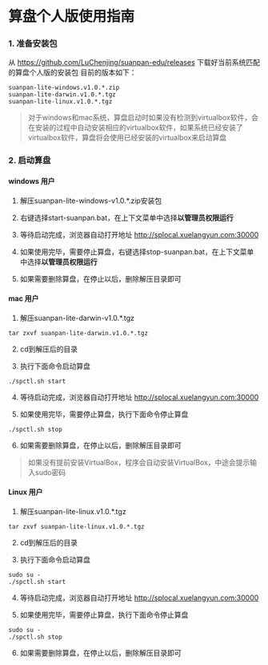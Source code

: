 # 算盘个人版使用指南

### 1. 准备安装包 ###

从 https://github.com/LuChenjing/suanpan-edu/releases 下载好当前系统匹配的算盘个人版的安装包
目前的版本如下：
```
suanpan-lite-windows.v1.0.*.zip
suanpan-lite-darwin.v1.0.*.tgz
suanpan-lite-linux.v1.0.*.tgz
```
> 对于windows和mac系统，算盘启动时如果没有检测到virtualbox软件，会在安装的过程中自动安装相应的virtualbox软件，如果系统已经安装了virtualbox软件，算盘将会使用已经安装的virtualbox来启动算盘

### 2. 启动算盘 ###

#### windows 用户 ####
1. 解压suanpan-lite-windows-v1.0.*.zip安装包

2. 右键选择start-suanpan.bat，在上下文菜单中选择**以管理员权限运行**

3. 等待启动完成，浏览器自动打开地址 http://splocal.xuelangyun.com:30000

4. 如果使用完毕，需要停止算盘，右键选择stop-suanpan.bat，在上下文菜单中选择**以管理员权限运行**

5. 如果需要删除算盘，在停止以后，删除解压目录即可

#### mac 用户 ####
1. 解压suanpan-lite-darwin-v1.0.*.tgz
```
tar zxvf suanpan-lite-darwin.v1.0.*.tgz
```
2. cd到解压后的目录

3. 执行下面命令启动算盘
```
./spctl.sh start
```
4. 等待启动完成，浏览器自动打开地址 http://splocal.xuelangyun.com:30000

5. 如果使用完毕，需要停止算盘，执行下面命令停止算盘
```
./spctl.sh stop
```
6. 如果需要删除算盘，在停止以后，删除解压目录即可

> 如果没有提前安装VirtualBox，程序会自动安装VirtualBox，中途会提示输入sudo密码

#### Linux 用户 ####
1. 解压suanpan-lite-linux.v1.0.*.tgz
```
tar zxvf suanpan-lite-linux.v1.0.*.tgz
```
2. cd到解压后的目录

3. 执行下面命令启动算盘
```
sudo su -
./spctl.sh start
```
4. 等待启动完成，浏览器自动打开地址 http://splocal.xuelangyun.com:30000

5. 如果使用完毕，需要停止算盘，执行下面命令停止算盘
```
sudo su -
./spctl.sh stop
```
6. 如果需要删除算盘，在停止以后，删除解压目录即可



